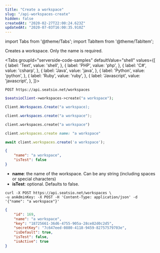 ```yaml
---
title: "Create a workspace"
slug: "/api-workspaces-create"
hidden: false
createdAt: "2020-02-27T22:00:24.623Z"
updatedAt: "2020-07-03T16:00:35.910Z"
---
```


import Tabs from '@theme/Tabs';
import TabItem from '@theme/TabItem';

Creates a workspace. Only the name is required.



<Tabs 
  groupId="serverside-code-samples"
  defaultValue="shell"
  values={[
{ label: 'Text', value: 'shell', },
{ label: 'PHP', value: 'php', },
{ label: 'C#', value: 'csharp', },
{ label: 'Java', value: 'java', },
{ label: 'Python', value: 'python', },
{ label: 'Ruby', value: 'ruby', },
{ label: 'Javascript', value: 'javascript', },
]}>
<TabItem value='shell'>

```shell
POST https://api.seatsio.net/workspaces
```

</TabItem>
<TabItem value='php'>

```php
$seatsioClient->workspaces->create("a workspace");
```

</TabItem>
<TabItem value='csharp'>

```csharp
Client.Workspaces.Create("a workspace);

```

</TabItem>
<TabItem value='java'>

```java
client.workspaces.create("a workspace");
```

</TabItem>
<TabItem value='python'>

```python
client.workspaces.create("a workspace")
```

</TabItem>
<TabItem value='ruby'>

```ruby
client.workspaces.create name: "a workspace"
```

</TabItem>
<TabItem value='javascript'>

```javascript
await client.workspaces.create('a workspace');

```

</TabItem>
</Tabs>





```json
{
    "name": "a workspace",
    "isTest": false
}
```

* **name**: the name of the workspace. Can be any string (including spaces or special characters)
* **isTest**: optional. Defaults to false.

```shell
curl -X POST https://api.seatsio.net/workspaces \
-u anAdminKey: -X POST -H 'Content-Type: application/json' -d '{"name": "a workspace"}'
```



```json
{
    "id": 169,
    "name": "a workspace",
    "key": "18725661-36d6-4755-905a-28ce82d0c2d5",
    "secretKey": "7c647eed-0880-4118-9459-82757579703e",
    "isDefault": true,
    "isTest": false,
    "isActive": true
}

```

